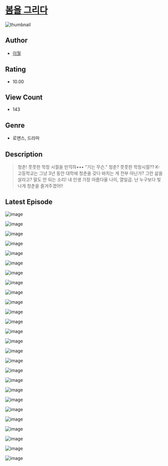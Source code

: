 # [봄을 그리다](https://comic.naver.com/bestChallenge/list?titleId=811326)
![thumbnail](https://image-comic.pstatic.net/user_contents_data/challenge_comic/2023/05/26/365825/upload_7292000024328037173_480x623.jpeg)

## Author
- [이월](https://comic.naver.com/artistTitle?id=365825)

## Rating
- 10.00

## View Count
- 143

## Genre
- 로맨스, 드라마

## Description
> 청춘! 풋풋한 학창 시절을 만끽하••• "기는 무슨." 청춘? 풋풋한 학창시절?? K-고등학교는 그냥 3년 동안 대학에 청춘을 갖다 바치는 게 전부 아닌가? 그런 삶을 살라고? 말도 안 되는 소리! 내 인생 가장 아름다울 나이, 열일곱. 난 누구보다 빛나게 청춘을 즐겨주겠어!!


## Latest Episode
![image](https://image-comic.pstatic.net/user_contents_data/challenge_comic/2023/05/26/365825/upload_7076109601954096738.jpeg)

![image](https://image-comic.pstatic.net/user_contents_data/challenge_comic/2023/05/25/365825/upload_7365747577199867192.jpeg)

![image](https://image-comic.pstatic.net/user_contents_data/challenge_comic/2023/05/25/365825/upload_7017515558718498360.jpeg)

![image](https://image-comic.pstatic.net/user_contents_data/challenge_comic/2023/05/25/365825/upload_7234582248131224630.jpeg)

![image](https://image-comic.pstatic.net/user_contents_data/challenge_comic/2023/05/25/365825/upload_7377286761885688372.jpeg)

![image](https://image-comic.pstatic.net/user_contents_data/challenge_comic/2023/05/25/365825/upload_3472893665156871990.jpeg)

![image](https://image-comic.pstatic.net/user_contents_data/challenge_comic/2023/05/25/365825/upload_3616499581693671219.jpeg)

![image](https://image-comic.pstatic.net/user_contents_data/challenge_comic/2023/05/25/365825/upload_3832617366784598576.jpeg)

![image](https://image-comic.pstatic.net/user_contents_data/challenge_comic/2023/05/25/365825/upload_3618132355655622968.jpeg)

![image](https://image-comic.pstatic.net/user_contents_data/challenge_comic/2023/05/25/365825/upload_7219329993756795701.jpeg)

![image](https://image-comic.pstatic.net/user_contents_data/challenge_comic/2023/05/25/365825/upload_3832674579208429879.jpeg)

![image](https://image-comic.pstatic.net/user_contents_data/challenge_comic/2023/05/25/365825/upload_4051095850571675449.jpeg)

![image](https://image-comic.pstatic.net/user_contents_data/challenge_comic/2023/05/25/365825/upload_3559079974163264819.jpeg)

![image](https://image-comic.pstatic.net/user_contents_data/challenge_comic/2023/05/25/365825/upload_7378411734110254901.jpeg)

![image](https://image-comic.pstatic.net/user_contents_data/challenge_comic/2023/05/25/365825/upload_7363775053356348516.jpeg)

![image](https://image-comic.pstatic.net/user_contents_data/challenge_comic/2023/05/25/365825/upload_7149522906797717048.jpeg)

![image](https://image-comic.pstatic.net/user_contents_data/challenge_comic/2023/05/25/365825/upload_7306354144417572400.jpeg)

![image](https://image-comic.pstatic.net/user_contents_data/challenge_comic/2023/05/25/365825/upload_3618752467345684324.jpeg)

![image](https://image-comic.pstatic.net/user_contents_data/challenge_comic/2023/05/25/365825/upload_3833236412503897394.jpeg)

![image](https://image-comic.pstatic.net/user_contents_data/challenge_comic/2023/05/25/365825/upload_4134697194906661730.jpeg)

![image](https://image-comic.pstatic.net/user_contents_data/challenge_comic/2023/05/25/365825/upload_3617008647021159480.jpeg)

![image](https://image-comic.pstatic.net/user_contents_data/challenge_comic/2023/05/25/365825/upload_7016946002250117477.jpeg)

![image](https://image-comic.pstatic.net/user_contents_data/challenge_comic/2023/05/25/365825/upload_7365979569056200546.jpeg)

![image](https://image-comic.pstatic.net/user_contents_data/challenge_comic/2023/05/25/365825/upload_7077460923269538103.jpeg)

![image](https://image-comic.pstatic.net/user_contents_data/challenge_comic/2023/05/25/365825/upload_3775197578932795444.jpeg)

![image](https://image-comic.pstatic.net/user_contents_data/challenge_comic/2023/05/25/365825/upload_3904961954110793011.jpeg)
